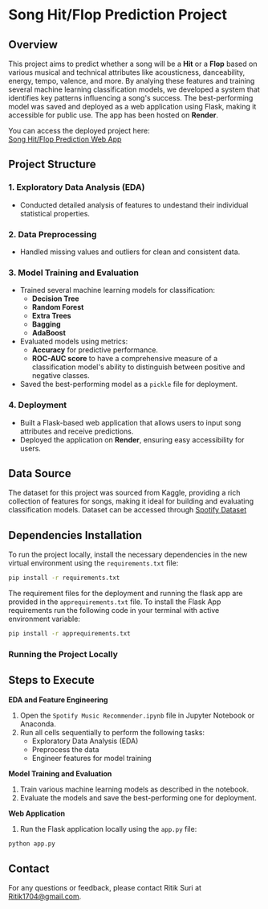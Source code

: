 # Song Hit/Flop Prediction Project

## Overview
This project aims to predict whether a song will be a **Hit** or a **Flop** based on various musical and technical attributes like acousticness, danceability, energy, tempo, valence, and more. By analying these features and training several machine learning classification models, we developed a system that identifies key patterns influencing a song's success. The best-performing model was saved and deployed as a web application using Flask, making it accessible for public use. The app has been hosted on **Render**.

You can access the deployed project here:  
[Song Hit/Flop Prediction Web App](https://spotify-song-prediction-app.onrender.com/)

## Project Structure

### 1. Exploratory Data Analysis (EDA)
- Conducted detailed analysis of features to undestand their individual statistical properties.

### 2. Data Preprocessing
- Handled missing values and outliers for clean and consistent data.

### 3. Model Training and Evaluation
- Trained several machine learning models for classification:
  - **Decision Tree**
  - **Random Forest**
  - **Extra Trees**
  - **Bagging**
  - **AdaBoost**
- Evaluated models using metrics:
  - **Accuracy** for predictive performance.
  - **ROC-AUC score** to have a comprehensive measure of a classification model's ability to distinguish between positive and negative classes.
- Saved the best-performing model as a `pickle` file for deployment.

### 4. Deployment
- Built a Flask-based web application that allows users to input song attributes and receive predictions.
- Deployed the application on **Render**, ensuring easy accessibility for users.

## Data Source
The dataset for this project was sourced from Kaggle, providing a rich collection of features for songs, making it ideal for building and evaluating classification models. Dataset can be accessed through [Spotify Dataset](https://www.kaggle.com/datasets/bricevergnou/spotify-recommendation)


## Dependencies Installation
To run the project locally, install the necessary dependencies in the new virtual environment using the `requirements.txt` file:

```bash
pip install -r requirements.txt
```

The requirement files for the deployment and running the flask app are provided in the `apprequirements.txt` file. To install the Flask App requirements run the following code in your terminal with active environment variable:
```bash
pip install -r apprequirements.txt
```
### Running the Project Locally

## Steps to Execute

**EDA and Feature Engineering**

1. Open the `Spotify Music Recommender.ipynb` file in Jupyter Notebook or Anaconda.
2. Run all cells sequentially to perform the following tasks:
    * Exploratory Data Analysis (EDA)
    * Preprocess the data
    * Engineer features for model training

**Model Training and Evaluation**

1. Train various machine learning models as described in the notebook.
2. Evaluate the models and save the best-performing one for deployment.

**Web Application**

1. Run the Flask application locally using the `app.py` file:

```bash
python app.py
```

## Contact

For any questions or feedback, please contact Ritik Suri at [Ritik1704@gmail.com](mailto:Ritik1704@gmail.com).
